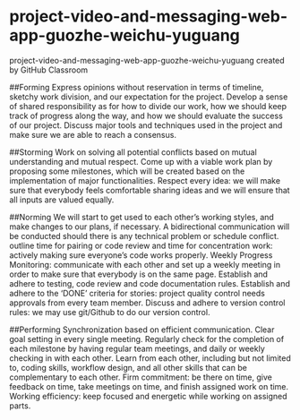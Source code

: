 # project-video-and-messaging-web-app-guozhe-weichu-yuguang
project-video-and-messaging-web-app-guozhe-weichu-yuguang created by GitHub Classroom

##Forming
Express opinions without reservation in terms of timeline, sketchy work division, and our expectation for the project.
Develop a sense of shared responsibility as for how to divide our work, how we should keep track of progress along the way, and how we should evaluate the success of our project.
Discuss major tools and techniques used in the project and make sure we are able to reach a consensus.

##Storming
Work on solving all potential conflicts based on mutual understanding and mutual respect.
Come up with a viable work plan by proposing some milestones, which will be created based on the implementation of major functionalities.
Respect every idea: we will make sure that everybody feels comfortable sharing ideas and we will ensure that all inputs are valued equally.

##Norming
We will start to get used to each other’s working styles, and make changes to our plans, if necessary. A bidirectional communication will be conducted should there is any technical problem or schedule conflict.
outline time for pairing or code review and time for concentration work: actively making sure everyone’s code works properly.
Weekly Progress Monitoring: communicate with each other and set up a weekly meeting in order to make sure that everybody is on the same page.
Establish and adhere to testing, code review and code documentation rules.
Establish and adhere to the ‘DONE’ criteria for stories: project quality control needs approvals from every team member.
Discuss and adhere to version control rules: we may use git/Github to do our version control.

##Performing
Synchronization based on efficient communication.
Clear goal setting in every single meeting.
Regularly check for the completion of each milestone by having regular team meetings, and daily or weekly checking in with each other.
Learn from each other, including but not limited to, coding skills, workflow design, and all other skills that can be complementary to each other.
Firm commitment: be there on time, give feedback on time, take meetings on time, and finish assigned work on time.
Working efficiency: keep focused and energetic while working on assigned parts.
